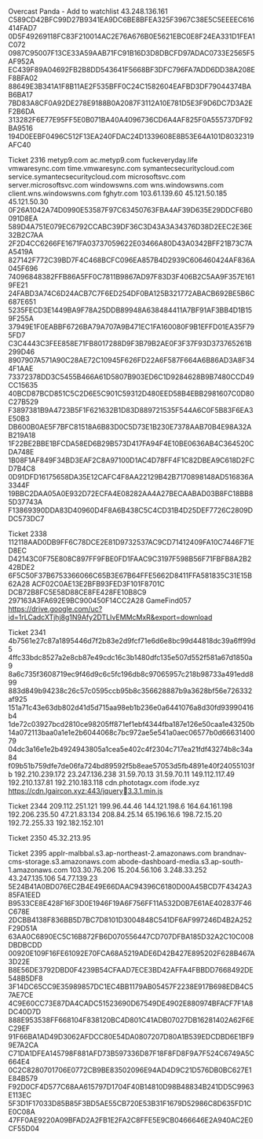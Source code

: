 Overcast Panda - Add to watchlist
43.248.136.161
C589CD42BFC99D27B9341EA9DC6BE8BFEA325F3967C38E5C5EEEEC616414FAD7
0D5F49269118FC83F210014AC2E76A676B0E5621EBC0E8F24EA331D1FEA1C072
0987C95007F13CE33A59AAB71FC91B16D3D8DBCFD97ADAC0733E2565F5AF952A
EC439F89A04692FB2B8DD543641F5668BF3DFC796FA7ADD6DD38A208EF8BFA02
88649E3B341A1F8B11AE2F535BFF0C24C1582604EAFBD3DF79044374BAB6BA17
7BD83A8CF0A92DE278E9188B0A2087F3112A10E781D5E3F9D6DC7D3A2EF2B6DA
313282F6E77E95FF5E0B071BA40A4096736CD6A4AF825F0A555737DF92BA9516
194D0EEBF0496C512F13EA240FDAC24D1339608E8B53E64A101D8032319AFC40

Ticket 2316
metyp9.com
ac.metyp9.com
fuckeveryday.life
vmwaresync.com
time.vmwaresync.com
symantecsecuritycloud.com
service.symantecsecuritycloud.com
microsoftsvc.com
server.microsoftsvc.com
windowswns.com
wns.windowswns.com
client.wns.windowswns.com
fghytr.com
103.61.139.60
45.121.50.185
45.121.50.30
0F26A1042A74D0990E53587F97C63450763FBA4AF39D635E29DDCF6B0091D8EA
589D4A751E079EC6792CCABC39DF36C3D43A3A34376D38D2EEC2E36E32B2C7AA
2F2D4CC6266FE1671FA03737059622E03466A80D43A0342BFF21B73C7AA5419A
827142F772C39BD7F4C468BCFC096EA857B4D2939C606460424AF836A045F696
74096848382FFB86A5FF0C7811B9867AD97F83D3F406B2C5AA9F357E1619FE21
24FABD3A74C6D24ACB7C7F6ED254DF0BA125B321772ABACB692BE5B6C687E651
5235FECD3E1449BA9F78A25DDB89948A638484411A7BF91AF3BB4D1B159F255A
37949E1F0EABBF6726BA79A707A9B471EC1FA160080F9B1EFFD01EA35F795FD7
C3C4443C3FEE858E71FB8017288D9F3B79B2AE0F3F37F93D373765261B299D46
8907907A571A90C28AE72C10945F626FD22A6F587F664A6B86AD3A8F344F1AAE
73372378DD3C5455B466A61D5807B903ED6C1D9284628B9B7480CCD49CC15635
40BCD87BCD851C5C2D6E5C901C59312D480EED58B4EBB2981607C0D80C27B529
F3897381B9A4723B5F1F621632B1D83D889721535F544A6C0F5B83F6EA3E50B3
DB600B0AE5F7BFC81518A6B83D0C5D73E1B230E7378AAB70B4E98A32AB219A18
1F22BE2BBE1BFCDA58ED6B29B573D417FA94F4E10BE0636AB4C364520CDA748E
1B08F1AF849F34BD3EAF2C8A97100D1AC4D78FF4F1C82DBEA9C618D2FCD7B4C8
0D91DFD16175658DA35E12CAFC4F8AA22129B42B7170898148AD516836A3344F
19BBC2DAA05A0E932D72ECFA4E08282AA4A27BECAABAD03B8FC18BB85D37743A
F13869390DDA83D40960D4F8A6B438C5C4CD31B4D25DEF7726C2809DDC573DC7


Ticket 2338
112118AAD0DB9FF6C78DCE2E81D9732537AC9CD71412409FA10C7446F71ED8EC
D42143C0F75E808C897FF9FBE0FD1FAAC9C3197F598B56F71FBFB8A2B242BDE2
6F5C50F37B6753366066C65B3E67B64FFE5662D8411FFA581835C31E15B62A28
ACF02C0AE13E2BFB93FED3F101F8701C
DCB72B8FC5E58D88CE8FE428FE10B8C9
297163A3FA692E9BC900450F14CC2A28
GameFind057
https://drive.google.com/uc?id=1rLCadcXTjhj8g1N9Afy2DTLIvEMMcMxR&export=download


Ticket 2341
4b7561e27c87a1895446d7f2b83e2d9fcf71e6d6e8bc99d44818dc39a6ff99d5
4ffc33bdc8527a2e8cb87e49cdc16c3b1480dfc135e507d552f581a67d1850a9
8a6c735f3608719ec9f46d9c6c5fc196db8c97065957c218b98733a491edd899
883d849b94238c26c57c0595ccb95b8c356628887b9a3628bf56e726332af925
151a71c43e63db802d41d5d715aa98eb1b236e0a6441076a8d30fd93990416b4
1de72c03927bcd2810ce98205ff871ef1ebf4344fba187e126e50caa1e43250b
14a072113baa0a1e1e2b6044068c7bc972ae5e541a0aec06577b0d6663140079
04dc3a16e1e2b4924943805a1cea5e402c4f2304c717ea21fdf43274b8c34a84
f09b51b759dfe7de06fa724bd89592f5b8eae57053d5fb4891e40f24055103fb
192.210.239.172
23.247.136.238
31.59.70.13
31.59.70.11
149.112.117.49
192.210.137.81
192.210.183.118
cdn.phototagx.com
ifode.xyz
https://cdn.lgaircon.xyz:443/jquery3.3.1.min.js


Ticket 2344
209.112.251.121
199.96.44.46
144.121.198.6
164.64.161.198
192.206.235.50
47.21.83.134
208.84.25.14
65.196.16.6
198.72.15.20
192.72.255.33
192.182.152.101


Ticket 2350
45.32.213.95


Ticket 2395
applr-malbbal.s3.ap-northeast-2.amazonaws.com
brandnav-cms-storage.s3.amazonaws.com
abode-dashboard-media.s3.ap-south-1.amazonaws.com
103.30.76.206
15.204.56.106
3.248.33.252
43.247.135.106
54.77.139.23
5E24B41A0BD076EC2B4E49E66DAAC94396C6180D00A45BCD7F4342A385FA1EED
B9533CE8E428F16F3D0E1946F19A6F756FF11A532D0B7E61AE402837F46C678E
2DCBB4138F836BB5D7BC7D8101D3004848C541DF6AF997246D4B2A252F29D51A
63AA0C6890EC5C16B872FB6D070556447CD707DFBA185D32A2C10C008DBDBCDD
00920E109F16FE61092E70FCA68A5219ADE6D42B427E895202F628B467A3D22E
B8E56DE3792DBD0F4239B54CFAAD7ECE3BD42AFFA4FBBDD7668492DE548B5DF8
3F14DC65CC9E35989857DC1EC4BB1179AB05457F2238E917B698EDB4C57AE7CE
4C9E60CC73E87DA4CADC51523690D67549DE4902E880974BFACF7F1A8DC40D7D
888E953538FF668104F838120BC4D801C41ADB07027DB16281402A62F6EC29EF
91F66BA1AD49D3062AFDCC80E54DA0807207D80A1B539EDCDBD6E1BF99E7A2CA
C71DA1DFEA145798F881AFD73B597336D87F18F8FD8F9A7F524C6749A5C664E4
0C2C8280701706E0772CB9BE83502096E94AD4D9C21D576DB0BC627E1E84B579
F92D0CF4D577C68AA615797D1704F40B14810D98B48834B241DD5C9963E113EC
5F3D1F17033D85B85F3BD5AE55CB720E53B31F1679D52986C8D635FD1CE0C08A
47FF0AE9220A09BFAD2A2FB1E2FA2C8FFE5E9CB0466646E2A940AC2E0CF55D04














